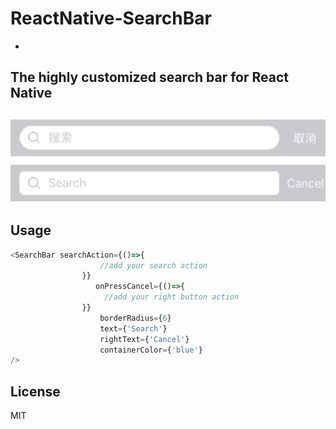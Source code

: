 # ReactNative-SearchBar
-
The highly customized search bar for React Native
-
![image](https://github.com/RowingCaptainChen/RN-SearchBar/blob/master/demoPic.png)
-
## Usage
```javaScript
<SearchBar searchAction={()=>{
                    //add your search action 
                }}
                   onPressCancel={()=>{
                     //add your right button action
                }}
                    borderRadius={6}
                    text={'Search'}
                    rightText={'Cancel'}
                    containerColor={'blue'}
/>
```
## License
MIT
